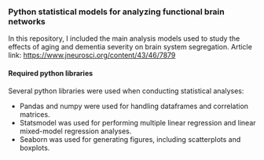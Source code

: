 ### Python statistical models for analyzing functional brain networks

In this repository, I included the main analysis models used to study the effects of aging and dementia severity on brain system segregation.
Article link: https://www.jneurosci.org/content/43/46/7879

#### Required python libraries
Several python libraries were used when conducting statistical analyses: <br>
- Pandas and numpy were used for handling dataframes and correlation matrices. <br>
- Statsmodel was used for performing multiple linear regression and linear mixed-model regression analyses. <br>
- Seaborn was used for generating figures, including scatterplots and boxplots. 
